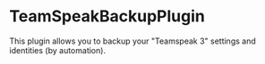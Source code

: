 # TeamSpeakBackupPlugin

This plugin allows you to backup your "Teamspeak 3" settings and identities (by automation).
